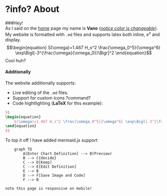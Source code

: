 # ?info? About

###Hey!  
As I said on the [home](/home) page my name is <span style="color: var(--primary-color)">**Vano**</span> (<u>*notice color is changeable*</u>).  
My website is formatted with `.md` files and supports latex both inline, $e^x$ and display.  
$$\begin{equation}  
    S(\omega)=1.467 H_s^2 \frac{\omega_0^5}{\omega^6} \exp\Bigl[-3^{\frac{\omega}{\omega_0}}\Bigr]^2  
\end{equation}$$
Cool huh?  

#### Additionally  
The website additionally supports:

- Live editing of the `.md` files.  
- Support for custom icons ?command?  
- Code hightlighting (**LaTeX** for this example):

```LaTeX
$$
\begin{equation}  
    S(\omega)=1.467 H_s^2 \frac{\omega_0^5}{\omega^6} \exp\Bigl[-3^{\frac{\omega}{\omega_0}}\Bigr]^2  
\end{equation}
$$
```
To top it off I have added mermaid.js support

```mermaid
    graph TD
        A[Enter Chart Definition] --> B(Preview)
        B --> C{decide}
        C --> D[Keep]
        C --> E[Edit Definition]
        E --> B
        D --> F[Save Image and Code]
        F --> B
```
`note this page is responsive on mobile!`